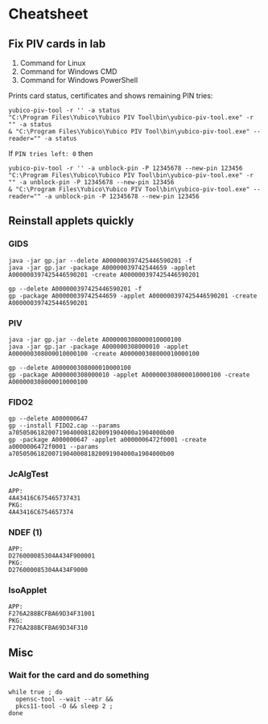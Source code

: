 # Cheatsheet
## Fix PIV cards in lab
1. Command for Linux
2. Command for Windows CMD
3. Command for Windows PowerShell
   
Prints card status, certificates and shows remaining PIN tries:
```
yubico-piv-tool -r '' -a status
"C:\Program Files\Yubico\Yubico PIV Tool\bin\yubico-piv-tool.exe" -r "" -a status
& "C:\Program Files\Yubico\Yubico PIV Tool\bin\yubico-piv-tool.exe" --reader="" -a status
```
If `PIN tries left: 0` then
```
yubico-piv-tool -r '' -a unblock-pin -P 12345678 --new-pin 123456
"C:\Program Files\Yubico\Yubico PIV Tool\bin\yubico-piv-tool.exe" -r "" -a unblock-pin -P 12345678 --new-pin 123456
& "C:\Program Files\Yubico\Yubico PIV Tool\bin\yubico-piv-tool.exe" --reader="" -a unblock-pin -P 12345678 --new-pin 123456
```

## Reinstall applets quickly
### GIDS
```
java -jar gp.jar --delete A000000397425446590201 -f
java -jar gp.jar -package A00000039742544659 -applet A000000397425446590201 -create A000000397425446590201
```

```
gp --delete A000000397425446590201 -f
gp -package A00000039742544659 -applet A000000397425446590201 -create A000000397425446590201
```
### PIV
```
java -jar gp.jar --delete A000000308000010000100
java -jar gp.jar -package A000000308000010 -applet A000000308000010000100 -create A000000308000010000100
```

```
gp --delete A000000308000010000100
gp -package A000000308000010 -applet A000000308000010000100 -create A000000308000010000100
```
### FIDO2
```
gp --delete A000000647
gp --install FIDO2.cap --params a7050506182007190400081820091904000a1904000b00
gp -package A000000647 -applet a0000006472f0001 -create a0000006472f0001 --params a7050506182007190400081820091904000a1904000b00
```
### JcAlgTest
```
APP:
4A43416C675465737431
PKG:
4A43416C6754657374
```
### NDEF (1)
```
APP:
D276000085304A434F900001
PKG:
D276000085304A434F9000
```
### IsoApplet
```
APP:
F276A288BCFBA69D34F31001
PKG:
F276A288BCFBA69D34F310
```
## Misc

### Wait for the card and do something
```
while true ; do
  opensc-tool --wait --atr &&
  pkcs11-tool -O && sleep 2 ;
done
```
